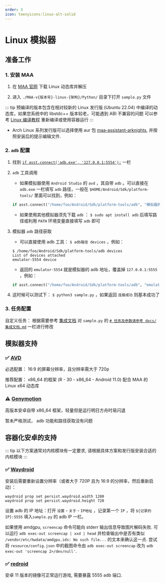 ```yaml
---
order: 3
icon: teenyicons:linux-alt-solid
---
```


# Linux 模拟器

## 准备工作

### 1. 安装 MAA

1. 在 [MAA 官网](https://maa.plus/) 下载 Linux 动态库并解压

2. 进入 `./MAA-v{版本号}-linux-{架构}/Python/` 目录下打开 `sample.py` 文件

::: tip
预编译的版本包含在相对较新的 Linux 发行版 (Ubuntu 22.04) 中编译的动态库，如果您系统中的 libstdc++ 版本较老，可能遇到 ABI 不兼容的问题
可以参考 [Linux 编译教程](../../开发文档/Linux编译教程.md) 重新编译或使用容器运行
:::

- Arch Linux 系列发行版可以选择使用 aur 包 [maa-assistant-arknights](https://aur.archlinux.org/packages/maa-assistant-arknights),
  并按照安装后的提示编辑文件.

### 2. `adb` 配置

1. 找到 [`if asst.connect('adb.exe', '127.0.0.1:5554'):`](https://github.com/MaaAssistantArknights/MaaAssistantArknights/blob/722f0ddd4765715199a5dc90ea1bec2940322344/src/Python/sample.py#L48) 一栏

2. `adb` 工具调用

   - 如果模拟器使用 `Android Studio` 的 `avd` ，其自带 `adb` 。可以直接在 `adb.exe` 一栏填写 `adb` 路径，一般在 `$HOME/Android/Sdk/platform-tools/` 里面可以找到，例如：

   ```python
   if asst.connect("/home/foo/Android/Sdk/platform-tools/adb", "模拟器的 adb 地址"):
   ```

   - 如果使用其他模拟器须先下载 `adb` ： `$ sudo apt install adb` 后填写路径或利用 `PATH` 环境变量直接填写 `adb` 即可

3. 模拟器 `adb` 路径获取

   - 可以直接使用 adb 工具： `$ adb路径 devices` ，例如：

   ```shell
   $ /home/foo/Android/Sdk/platform-tools/adb devices
   List of devices attached
   emulator-5554 device
   ```

   - 返回的 `emulator-5554` 就是模拟器的 adb 地址，覆盖掉 `127.0.0.1:5555` ，例如：

   ```python
   if asst.connect("/home/foo/Android/Sdk/platform-tools/adb", "emulator-5554"):
   ```

4. 这时候可以测试下： `$ python3 sample.py` ，如果返回 `连接成功` 则基本成功了

### 3. 任务配置

自定义任务： 根据需要参考 [集成文档](../../协议文档/集成文档.md) 对 `sample.py` 的 [`# 任务及参数请参考 docs/集成文档.md`](https://github.com/MaaAssistantArknights/MaaAssistantArknights/blob/722f0ddd4765715199a5dc90ea1bec2940322344/src/Python/sample.py#L54) 一栏进行修改

## 模拟器支持

### ✅ [AVD](https://developer.android.com/studio/run/managing-avds)

必选配置： 16:9 的屏幕分辨率，且分辨率需大于 720p

推荐配置： x86_64 的框架 (R - 30 - x86_64 - Android 11.0) 配合 MAA 的 Linux x64 动态库

### ⚠️ [Genymotion](https://www.genymotion.com/)

高版本安卓自带 x86_64 框架，轻量但是运行明日方舟时易闪退

暂未严格测试， adb 功能和路径获取没有问题

## 容器化安卓的支持

::: tip
以下方案通常对内核模块有一定要求, 请根据具体方案和发行版安装合适的内核模块
:::

### ✅ [Waydroid](https://waydro.id/)

安装后需要重新设置分辨率（或者大于 720P 且为 16:9 的分辨率，然后重新启动）：

```shell
waydroid prop set persist.waydroid.width 1280
waydroid prop set persist.waydroid.height 720
```

设置 adb 的 IP 地址：打开 `设置` - `关于` - `IP地址` ，记录第一个 `IP` ，将 `${记录的IP}:5555` 填入`sample.py` 的 adb IP 一栏。

如果使用 amdgpu, `screencap` 命令可能向 stderr 输出信息导致图片解码失败.
可以运行 `adb exec-out screencap | xxd | head` 并检查输出中是否有类似 `/vendor/etc/hwdata/amdgpu.ids: No such file...` 的文本来确认这一点.
尝试将 `resource/config.json` 中的截图命令由 `adb exec-out screencap` 改为 `adb exec-out 'screencap 2>/dev/null'`.

### ✅ [redroid](https://github.com/remote-android/redroid-doc)

安卓 11 版本的镜像可正常运行游戏, 需要暴露 5555 adb 端口.
